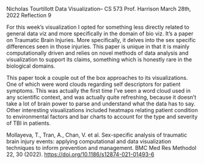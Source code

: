 Nicholas Tourtillott
Data Visualization– CS 573
Prof. Harrison
March 28th, 2022
Reflection 9

For this week’s visualization I opted for something less directly related to general data viz and more specifically in the domain of bio viz. It’s a paper on Traumatic Brain Injuries. More specifically, it delves into the sex specific differences seen in those injuries. This paper is unique in that it is mainly computationally driven and relies on novel methods of data analysis and visualization to support its claims, something which is honestly rare in the biological domains.

This paper took a couple out of the box approaches to its visualizations. One of which were word clouds regarding self descriptors for patient symptoms. This was actually the first time I’ve seen a word cloud used in any scientific context, and was actually quite refreshing, because it doesn’t take a lot of brain power to parse and understand what the data has to say. Other interesting visualizations included heatmaps relating patient condition to environmental factors and bar charts to account for the type and severity of TBI in patients.

Mollayeva, T., Tran, A., Chan, V. et al. Sex-specific analysis of traumatic brain injury events: applying computational and data visualization techniques to inform prevention and management. BMC Med Res Methodol 22, 30 (2022). https://doi.org/10.1186/s12874-021-01493-6

